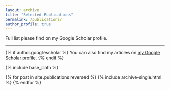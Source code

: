 ```yaml
---
layout: archive
title: "Selected Publications"
permalink: /publications/
author_profile: true
---
```


Full list please find on my Google Scholar profile.

---

{% if author.googlescholar %}
  You can also find my articles on <u><a href="{{author.googlescholar}}">my Google Scholar profile</a>.</u>
{% endif %}

{% include base_path %}

{% for post in site.publications reversed %}
  {% include archive-single.html %}
{% endfor %}

